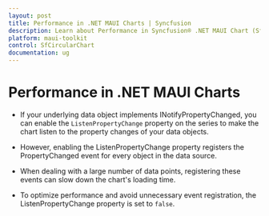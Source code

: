 ```yaml
---
layout: post
title: Performance in .NET MAUI Charts | Syncfusion
description: Learn about Performance in Syncfusion® .NET MAUI Chart (SfCircularChart), its elements and more details.
platform: maui-toolkit
control: SfCircularChart
documentation: ug
---
```


# Performance in .NET MAUI Charts

* If your underlying data object implements INotifyPropertyChanged, you can enable the `ListenPropertyChange` property on the series to make the chart listen to the property changes of your data objects.

* However, enabling the ListenPropertyChange property registers the PropertyChanged event for every object in the data source.

* When dealing with a large number of data points, registering these events can slow down the chart's loading time.

* To optimize performance and avoid unnecessary event registration, the ListenPropertyChange property is set to `false`.

